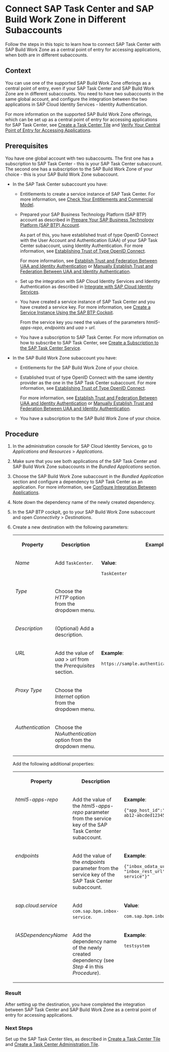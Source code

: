<!-- loio111e261c0429406dbff15a4b85eecaf9 -->

# Connect SAP Task Center and SAP Build Work Zone in Different Subaccounts

Follow the steps in this topic to learn how to connect SAP Task Center with SAP Build Work Zone as a central point of entry for accessing applications, when both are in different subaccounts.



## Context

You can use one of the supported SAP Build Work Zone offerings as a central point of entry, even if your SAP Task Center and SAP Build Work Zone are in different subaccounts. You need to have two subaccounts in the same global account, and configure the integration between the two applications in SAP Cloud Identity Services - Identity Authentication.

For more information on the supported SAP Build Work Zone offerings, which can be set up as a central point of entry for accessing applications for SAP Task Center, see [Create a Task Center Tile](create-a-task-center-tile-70e7f6e.md) and [Verify Your Central Point of Entry for Accessing Applications](https://help.sap.com/docs/task-center/sap-task-center/834769400794464489f390350a82bbd6.html#loio834769400794464489f390350a82bbd6__EntryPoint).



## Prerequisites

You have one global account with two subaccounts. The first one has a subscription to SAP Task Center - this is your SAP Task Center subaccount. The second one has a subscription to the SAP Build Work Zone of your choice - this is your SAP Build Work Zone subaccount.

-   In the SAP Task Center subaccount you have:
    -   Entitlements to create a service instance of SAP Task Center. For more information, see [Check Your Entitlements and Commercial Model](https://help.sap.com/docs/task-center/sap-task-center/834769400794464489f390350a82bbd6.html?locale=en-US&state=PRODUCTION&version=Cloud#loio834769400794464489f390350a82bbd6__CommercialModel).

    -   Prepared your SAP Business Technology Platform \(SAP BTP\) account as described in [Prepare Your SAP Business Technology Platform \(SAP BTP\) Account](https://help.sap.com/docs/task-center/sap-task-center/initial-setup?version=Cloud#loio834769400794464489f390350a82bbd6__BTPaccount).

        As part of this, you have established trust of type OpenID Connect with the User Account and Authentication \(UAA\) of your SAP Task Center subaccount, using Identity Authentication. For more information, see [Establishing Trust of Type OpenID Connect](https://help.sap.com/docs/btp/sap-business-technology-platform/establishing-trust-automatically).

        For more information, see [Establish Trust and Federation Between UAA and Identity Authentication](https://help.sap.com/docs/BTP/65de2977205c403bbc107264b8eccf4b/161f8f0cfac64c4fa2d973bc5f08a894.html) or [Manually Establish Trust and Federation Between UAA and Identity Authentication](https://help.sap.com/docs/BTP/65de2977205c403bbc107264b8eccf4b/7c6aa87459764b179aeccadccd4f91f3.html).

    -   Set up the integration with SAP Cloud Identity Services and Identity Authentication as described in [Integrate with SAP Cloud Identity Services](https://help.sap.com/docs/task-center/sap-task-center/834769400794464489f390350a82bbd6.html?locale=en-US&state=PRODUCTION&version=Cloud#loio834769400794464489f390350a82bbd6__CIS).
    -   You have created a service instance of SAP Task Center and you have created a service key. For more information, see [Create a Service Instance Using the SAP BTP Cockpit](create-a-service-instance-using-the-sap-btp-cockpit-dc9af9f.md).

        From the service key you need the values of the parameters *html5-apps-repo*, *endpoints* and *uaa* \> *url*.

    -   You have a subscription to SAP Task Center. For more information on how to subscribe to SAP Task Center, see [Create a Subscription to the SAP Task Center Service](create-a-subscription-to-the-sap-task-center-service-fd137e3.md).

-   In the SAP Build Work Zone subaccount you have:
    -   Entitlements for the SAP Build Work Zone of your choice.
    -   Established trust of type OpenID Connect with the same identity provider as the one in the SAP Task Center subaccount. For more information, see [Establishing Trust of Type OpenID Connect](https://help.sap.com/docs/btp/sap-business-technology-platform/establishing-trust-automatically).

        For more information, see [Establish Trust and Federation Between UAA and Identity Authentication](https://help.sap.com/docs/BTP/65de2977205c403bbc107264b8eccf4b/161f8f0cfac64c4fa2d973bc5f08a894.html) or [Manually Establish Trust and Federation Between UAA and Identity Authentication](https://help.sap.com/docs/BTP/65de2977205c403bbc107264b8eccf4b/7c6aa87459764b179aeccadccd4f91f3.html).

    -   You have a subscription to the SAP Build Work Zone of your choice.




## Procedure

1.  In the administration console for SAP Cloud Identity Services, go to *Applications and Resources* \> *Applications*.

2.  Make sure that you see both applications of the SAP Task Center and SAP Build Work Zone subaccounts in the *Bundled Applications* section.

3.  Choose the SAP Build Work Zone subaccount in the *Bundled Application* section and configure a dependency to SAP Task Center as an application. For more information, see [Configure Integration Between Applications](https://help.sap.com/docs/cloud-identity-services/cloud-identity-services/communicate-between-applications).

4.  Note down the dependency name of the newly created dependency.
5.  In the SAP BTP cockpit, go to your SAP Build Work Zone subaccount and open *Connectivity* \> *Destinations*.
6.  Create a new destination with the following parameters:


    <table>
    <tr>
    <th valign="top">

    Property
    
    </th>
    <th valign="top">

    Description
    
    </th>
    <th valign="top">

    Example or Value
    
    </th>
    </tr>
    <tr>
    <td valign="top">
    
    *Name*
    
    </td>
    <td valign="top">
    
    Add `TaskCenter`.
    
    </td>
    <td valign="top">
    
    **Value**:

    `TaskCenter`
    
    </td>
    </tr>
    <tr>
    <td valign="top">
    
    *Type*
    
    </td>
    <td valign="top">
    
    Choose the *HTTP* option from the dropdown menu.
    
    </td>
    <td valign="top">
    
     
    
    </td>
    </tr>
    <tr>
    <td valign="top">
    
    *Description*
    
    </td>
    <td valign="top">
    
    \(Optional\) Add a description.
    
    </td>
    <td valign="top">
    
     
    
    </td>
    </tr>
    <tr>
    <td valign="top">
    
    *URL*
    
    </td>
    <td valign="top">
    
    Add the value of *uaa* \> *url* from the *Prerequisites* section.
    
    </td>
    <td valign="top">
    
    **Example**:

    `https://sample.authentication.sap.hana.ondemand.com`
    
    </td>
    </tr>
    <tr>
    <td valign="top">
    
    *Proxy Type*
    
    </td>
    <td valign="top">
    
    Choose the *Internet* option from the dropdown menu.
    
    </td>
    <td valign="top">
    
     
    
    </td>
    </tr>
    <tr>
    <td valign="top">
    
    *Authentication*
    
    </td>
    <td valign="top">
    
    Choose the *NoAuthentication* option from the dropdown menu.
    
    </td>
    <td valign="top">
    
     
    
    </td>
    </tr>
    </table>
    
    Add the following additional properties:


    <table>
    <tr>
    <th valign="top">

    Property
    
    </th>
    <th valign="top">

    Description
    
    </th>
    <th valign="top">

    Example or Value
    
    </th>
    </tr>
    <tr>
    <td valign="top">
    
    *html5-apps-repo*
    
    </td>
    <td valign="top">
    
    Add the value of the *html5-apps-repo* parameter from the service key of the SAP Task Center subaccount.
    
    </td>
    <td valign="top">
    
    **Example**:

    `{"app_host_id":"abcd1234-ab12-ab12-ab12-abcdef123456,abcd1234-ab12-ab12-ab12-abcded123456"}`
    
    </td>
    </tr>
    <tr>
    <td valign="top">
    
    *endpoints*
    
    </td>
    <td valign="top">
    
    Add the value of the *endpoints* parameter from the service key of the SAP Task Center subaccount.
    
    </td>
    <td valign="top">
    
    **Example**:

    `{"inbox_odata_url":"https://api.sampleurl.sap.hana.ondemand.com/odata/v2", "inbox_rest_url":"https://api.sampleurl.sap.hana.ondemand.com/task-center-service"}"`
    
    </td>
    </tr>
    <tr>
    <td valign="top">
    
    *sap.cloud.service*
    
    </td>
    <td valign="top">
    
    Add `com.sap.bpm.inbox-service`.
    
    </td>
    <td valign="top">
    
    **Value**:

    `com.sap.bpm.inbox-service`
    
    </td>
    </tr>
    <tr>
    <td valign="top">
    
    *IASDependencyName*
    
    </td>
    <td valign="top">
    
    Add the dependency name of the newly created dependency \(see *Step 4* in this *Procedure*\).
    
    </td>
    <td valign="top">
    
    **Example**:

    `testsystem`
    
    </td>
    </tr>
    </table>
    



### Result

After setting up the destination, you have completed the integration between SAP Task Center and SAP Build Work Zone as a central point of entry for accessing applications.



### Next Steps

Set up the SAP Task Center tiles, as described in [Create a Task Center Tile](create-a-task-center-tile-70e7f6e.md) and [Create a Task Center Administration Tile](create-a-task-center-administration-tile-8053d72.md).

